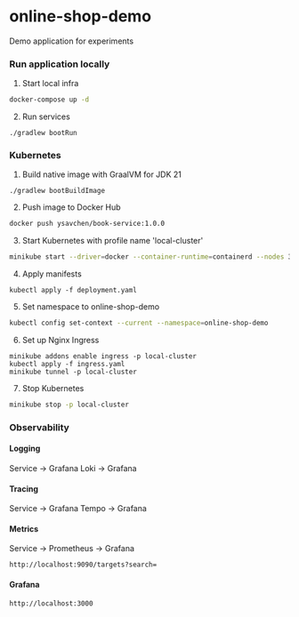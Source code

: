 # online-shop-demo

Demo application for experiments

### Run application locally
1. Start local infra
```bash
docker-compose up -d
```
2. Run services
```
./gradlew bootRun
```

### Kubernetes
1. Build native image with GraalVM for JDK 21
```
./gradlew bootBuildImage
```
2. Push image to Docker Hub
```bash
docker push ysavchen/book-service:1.0.0
```
3. Start Kubernetes with profile name 'local-cluster'
```bash
minikube start --driver=docker --container-runtime=containerd --nodes 3 -p local-cluster
```
4. Apply manifests
```
kubectl apply -f deployment.yaml
```
5. Set namespace to online-shop-demo
```bash
kubectl config set-context --current --namespace=online-shop-demo
```
6. Set up Nginx Ingress
```
minikube addons enable ingress -p local-cluster
kubectl apply -f ingress.yaml
minikube tunnel -p local-cluster
```
7. Stop Kubernetes
```bash
minikube stop -p local-cluster
```

### Observability

#### Logging
Service -> Grafana Loki -> Grafana

#### Tracing
Service -> Grafana Tempo -> Grafana

#### Metrics
Service -> Prometheus -> Grafana
```
http://localhost:9090/targets?search=
```

#### Grafana
```
http://localhost:3000
```
